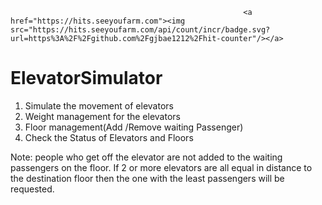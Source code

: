                                                         <a href="https://hits.seeyoufarm.com"><img src="https://hits.seeyoufarm.com/api/count/incr/badge.svg?url=https%3A%2F%2Fgithub.com%2Fgjbae1212%2Fhit-counter"/></a>                        
# ElevatorSimulator
1. Simulate the movement of  elevators
2. Weight management for the elevators
3. Floor management(Add /Remove waiting Passenger)
4. Check the Status of Elevators and Floors

Note: people who get off the elevator are not added to the waiting passengers on the floor.
If 2  or more elevators are all equal in distance to the destination floor then the  one with the least passengers will be requested.
